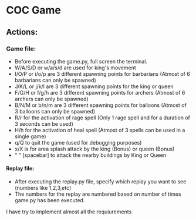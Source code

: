 # COC Game

## Actions:

### Game file:

- Before executing the game.py, full screen the terminal.
- W/A/S/D or w/a/s/d are used for king's movement
- I/O/P or i/o/p are 3 different spawning points for barbarians (Atmost of 6 barbarians can only be spawned)
- J/K/L or j/k/l are 3 different spawning points for the king or queen
- F/G/H or f/g/h are 3 different spawning points for archers (Atmost of 6 archers can only be spawned)
- B/N/M or b/n/m are 3 different spawning points for balloons (Atmost of 3 balloons can only be spawned)
- R/r for the activation of rage spell (Only 1 rage spell and for a duration of 3 seconds can be used)
- H/h for the activation of heal spell (Atmost of 3 spells can be used in a single game)
- q/Q to quit the game (used for debugging purposes)
- x/X is for area splash attack by the king (Bonus) or queen (Bonus)
- " " [spacebar] to attack the nearby buildings by King or Queen

#### Replay file:
- After executing the replay.py file, specify which replay you want to see (numbers like 1,2,3,etc)
- The numbers for the replay are numbered based on number of times game.py has been executed.

I have try to implement almost all the requiurements
